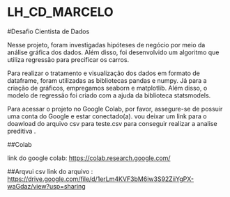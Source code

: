 # LH_CD_MARCELO

#Desafio Cientista de Dados 

Nesse projeto, foram investigadas  hipóteses de negócio por meio da análise gráfica dos dados. Além disso, foi desenvolvido um algoritmo que utiliza regressão para precificar os carros.

Para realizar o tratamento e visualização dos dados em formato de dataframe, foram utilizadas as bibliotecas pandas e numpy. Já para a criação de gráficos, empregamos seaborn e matplotlib. Além disso, o modelo de regressão foi criado com a ajuda da biblioteca statsmodels.

Para acessar o projeto no Google Colab, por favor, assegure-se de possuir uma conta do Google e estar conectado(a). vou deixar um link para o doawload do arquivo csv para teste.csv para conseguir realizar a analise preditiva . 

##Colab

link do google colab: https://colab.research.google.com/

##Arqvui csv
link do arquivo : https://drive.google.com/file/d/1erLm4KVF3bM6iw3S92ZiiYgPX-waGdaz/view?usp=sharing

